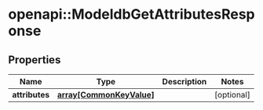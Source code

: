 # openapi::ModeldbGetAttributesResponse


## Properties
Name | Type | Description | Notes
------------ | ------------- | ------------- | -------------
**attributes** | [**array[CommonKeyValue]**](commonKeyValue.md) |  | [optional] 


